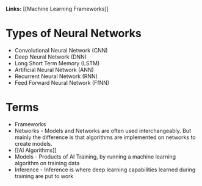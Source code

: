 **Links:**
[[Machine Learning Frameworks]]

# Types of Neural Networks
- Convolutional Neural Network (CNN)
- Deep Neural Network (DNN)
- Long Short Term Memory (LSTM)
- Artificial Neural Network (ANN)
- Recurrent Neural Network (RNN)
- Feed Forward Neural Network (FfNN)

# Terms
- Frameworks
- Networks - Models and Networks are often used interchangeably. But mainly the difference is that algorithms are implemented on networks to create models.
- [[AI Algorithms]]
- Models - Products of AI Training, by running a machine learning algorithm on training data
- Inference - Inference is where deep learning capabilities learned during training are put to work